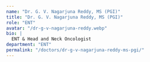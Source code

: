 ```yaml
---
name: "Dr. G. V. Nagarjuna Reddy, MS (PGI)"
title: "Dr. G. V. Nagarjuna Reddy, MS (PGI)"
role: "ENT"
avatar: "/dr-g-v-nagarjuna-reddy.webp"
bio: |
  ENT & Head and Neck Oncologist
department: "ENT"
permalink: "/doctors/dr-g-v-nagarjuna-reddy-ms-pgi/"
---
```

